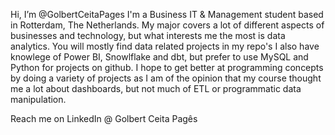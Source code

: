 Hi, I’m @GolbertCeitaPages
I'm a Business IT & Management student based in Rotterdam, The Netherlands. 
My major covers a lot of different aspects of businesses and technology, but what interests me the most is data analytics.
You will mostly find data related projects in my repo's
I also have knowlege of Power BI, Snowlflake and dbt, but prefer to use MySQL and Python for projects on github.
I hope to get better at programming concepts by doing a variety of projects as I am of the opinion that my course thought me a lot about dashboards, but not much of ETL or programmatic data manipulation.

Reach me on LinkedIn @ Golbert Ceita Pagês
